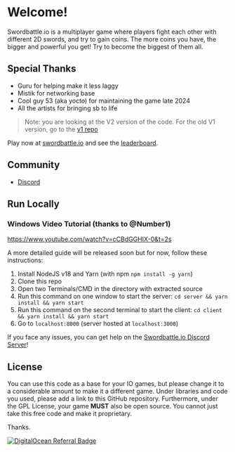 # Welcome!

Swordbattle.io is a multiplayer game where players fight each other with different 2D swords, and try to gain coins. The more coins you have, the bigger and powerful you get! Try to become the biggest of them all.

## Special Thanks
- Guru for helping make it less laggy
- Mistik for networking base
- Cool guy 53 (aka yocto) for maintaining the game late 2024
- All the artists for bringing sb to life

> Note: you are looking at the V2 version of the code. For the old V1 version, go to the [v1 repo](https://github.com/codergautam/swordbattle.io-legacy)

Play now at [swordbattle.io](http://swordbattle.io) and see the [leaderboard](https://www.swordbattle.io/leaderboard).

## Community
* [Discord](https://discord.com/invite/BDG8AfkysZ)

## Run Locally

### Windows Video Tutorial (thanks to @Number1)

https://www.youtube.com/watch?v=cCBdGGHIX-0&t=2s

A more detailed guide will be released soon but for now, follow these instructions:

1. Install NodeJS v18 and Yarn (with npm `npm install -g yarn`)
2. Clone this repo
3. Open two Terminals/CMD in the directory with extracted source
4. Run this command on one window to start the server: `cd server && yarn install && yarn start`
5. Run this command on the second terminal to start the client: `cd client && yarn install && yarn start`
6. Go to `localhost:8000` (server hosted at `localhost:3000`)

If you face any issues, you can get help on the [Swordbattle.io Discord Server](https://discord.com/invite/BDG8AfkysZ)!

## License
You can use this code as a base for your IO games, but please change it to a considerable amount to make it a different game. Under libraries and code you used, please add a link to this GitHub repository. Furthermore, under the GPL License, your game **MUST** also be open source. You cannot just take this free code and make it proprietary.

Thanks.

[![DigitalOcean Referral Badge](https://web-platforms.sfo2.cdn.digitaloceanspaces.com/WWW/Badge%201.svg)](https://www.digitalocean.com/?refcode=78c9223db701&utm_campaign=Referral_Invite&utm_medium=Referral_Program&utm_source=badge)
